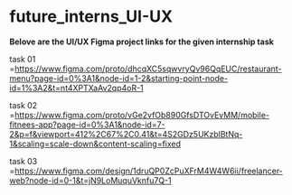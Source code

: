 # future_interns_UI-UX

**Belove are the UI/UX Figma project links for the given internship task**

task 01 =https://www.figma.com/proto/dhcqXC5sqwvryQv96QqEUC/restaurant-menu?page-id=0%3A1&node-id=1-2&starting-point-node-id=1%3A2&t=nt4XPTXaAv2qp4oR-1

task 02 =https://www.figma.com/proto/vGe2vfOb890GfsDTOvEvMM/mobile-fitnees-app?page-id=0%3A1&node-id=7-2&p=f&viewport=412%2C67%2C0.41&t=4S2GDz5UKzblBtNq-1&scaling=scale-down&content-scaling=fixed

task 03 =https://www.figma.com/design/1druQP0ZcPuXFrM4W4W6ii/freelancer-web?node-id=0-1&t=jN9LoMuquVknfu7Q-1
